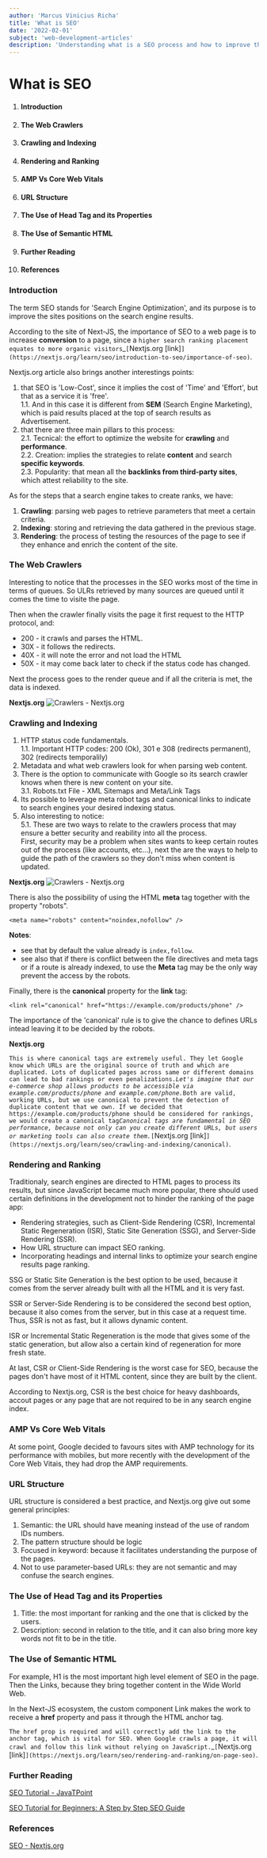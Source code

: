 ```yaml
---
author: 'Marcus Vinicius Richa'
title: 'What is SEO'
date: '2022-02-01'
subject: 'web-development-articles'
description: 'Understanding what is a SEO process and how to improve the site ranking in the search engines results.'
---
```


# What is SEO

1. #### Introduction     
2. #### The Web Crawlers
3. #### Crawling and Indexing  
4. #### Rendering and Ranking
5. #### AMP Vs Core Web Vitals
6. #### URL Structure
7. #### The Use of Head Tag and its Properties
8. #### The Use of Semantic HTML
9. #### Further Reading
10. #### References

### Introduction

The term SEO stands for 'Search Engine Optimization', and its purpose is to improve the sites positions on the search engine results.

According to the site of Next-JS, the importance of SEO to a web page is to increase **conversion** to a page, since a `higher search ranking placement equates to more organic visitors`_`[`Nextjs.org [link]`](https://nextjs.org/learn/seo/introduction-to-seo/importance-of-seo)`.


Nextjs.org article also brings another interestings points:

1. that SEO is 'Low-Cost', since it implies the cost of 'Time' and 'Effort', but that as a service it is 'free'.  
	1.1. And in this case it is different from **SEM** (Search Engine Marketing), which is paid results placed at the top of search results as Advertisement.
2. that there are three main pillars to this process:   
	2.1. Tecnical: the effort to optimize the website for **crawling** and **performance**.    
	2.2. Creation: implies the strategies to relate **content** and search **specific keywords**.    
	2.3. Popularity: that mean all the **backlinks from third-party sites**, which attest reliability to the site.

As for the steps that a search engine takes to create ranks, we have: 

1. **Crawling**: parsing web pages to retrieve parameters that meet a certain criteria.
2. **Indexing**: storing and retrieving the data gathered in the previous stage.
3. **Rendering**: the process of testing the resources of the page to see if they enhance and enrich the content of the site.

### The Web Crawlers

Interesting to notice that the processes in the SEO works most of the time in terms of queues. So ULRs retrieved by many sources are queued until it comes the time to visite the page.

Then when the crawler finally visits the page it first request to the HTTP protocol, and:  


- 200 - it crawls and parses the HTML.
- 30X - it follows the redirects.
- 40X - it will note the error and not load the HTML
-	50X - it may come back later to check if the status code has changed.


Next the process goes to the render queue and if all the criteria is met, the data is indexed.


**Nextjs.org**
![Crawlers - Nextjs.org](/images/articles/web-development/what-is-seo-crawlers-user-agent.png)



### Crawling and Indexing

1.	HTTP status code fundamentals.   
	1.1. Important HTTP codes: 200 (Ok), 301 e 308 (redirects permanent), 302 (redirects temporalily)
2.	Metadata and what web crawlers look for when parsing web content.
3.	There is the option to communicate with Google so its search crawler knows when there is new content on your site.   
	3.1. Robots.txt File - XML Sitemaps and Meta/Link Tags
4.	Its possible to leverage meta robot tags and canonical links to indicate to search engines your desired indexing status.
5. Also interesting to notice:       
	5.1. These are two ways to relate to the crawlers process that may ensure a better security and reability into all the process.      
	First, security may be a problem when sites wants to keep certain routes out of the process (like accounts, etc...), next the are the ways to help to guide the path of the crawlers so they don't miss when content is updated.


**Nextjs.org**
![Crawlers - Nextjs.org](/images/articles/web-development/what-is-seo-google-guides-forxml-sitemaps.png)

There is also the possibility of using the HTML **meta** tag together with the property "robots".

```
<meta name="robots" content="noindex,nofollow" />
```

**Notes**: 

- see that by default the value already is `index,follow`.
- see also that if there is conflict between the file directives and meta tags or if a route is already indexed, to use the **Meta** tag may be the only way prevent the access by the robots.


Finally, there is the **canonical** property for the **link** tag:

```
<link rel="canonical" href="https://example.com/products/phone" />
```

The importance of the 'canonical' rule is to give the chance to defines URLs intead leaving it to be decided by the robots.


**Nextjs.org**


`This is where canonical tags are extremely useful. They let Google know which URLs are the original source of truth and which are duplicated. Lots of duplicated pages across same or different domains can lead to bad rankings or even penalizations.`_`Let's imagine that our e-commerce shop allows products to be accessible via example.com/products/phone and example.com/phone.`_`Both are valid, working URLs, but we use canonical to prevent the detection of duplicate content that we own. If we decided that https://example.com/products/phone should be considered for rankings, we would create a canonical tag`_`Canonical tags are fundamental in SEO performance, because not only can you create different URLs, but users or marketing tools can also create them.`_`[`Nextjs.org [link]`](https://nextjs.org/learn/seo/crawling-and-indexing/canonical)`.


### Rendering and Ranking


Traditionaly, search engines are directed to HTML pages to process its results, but since JavaScript became much more popular, there should used certain definitions in the development not to hinder the ranking of the page app:

- Rendering strategies, such as Client-Side Rendering (CSR), Incremental Static Regeneration (ISR), Static Site Generation (SSG), and Server-Side Rendering (SSR).
- How URL structure can impact SEO ranking.
- Incorporating headings and internal links to optimize your search engine results page ranking.


SSG or Static Site Generation is the best option to be used, because it comes from the server already built with all the HTML and it is very fast.

SSR or Server-Side Rendering is to be considered the second best option, because it also comes from the server, but in this case at a request time. Thus, SSR is not as fast, but it allows dynamic content.

ISR or Incremental Static Regeneration is the mode that gives some of the static generation, but allow also a certain kind of regeneration for more fresh state.

At last, CSR or Client-Side Rendering is the worst case for SEO, because the pages don't have most of it HTML content, since they are built by the client.

According to Nextjs.org, CSR is the best choice for heavy dashboards, accout pages or any page that are not required to be in any search engine index.


### AMP Vs Core Web Vitals

At some point, Google decided to favours sites with AMP technology for its performance with mobiles, but more recently with the development of the Core Web Vitais, they had drop the AMP requirements.


### URL Structure

URL structure is considered a best practice, and Nextjs.org give out some general principles:

1. Semantic: the URL should have meaning instead of the use of random IDs numbers.
2. The pattern structure should be logic
3. Focused in keyword: because it facilitates understanding the purpose of the pages.
4. Not to use parameter-based URLs: they are not semantic and may confuse the search engines.



### The Use of Head Tag and its Properties

1. Title: the most important for ranking and the one that is clicked by the users.
2. Description: second in relation to the title, and it can also bring more key words not fit to be in the title.


### The Use of Semantic HTML

For example, H1 is the most important high level element of SEO in the page. Then the Links, because they bring together content in the Wide World Web.

In the Next-JS ecosystem, the custom component Link makes the work to receive a **href** property and pass it through the HTML anchor tag.

`The href prop is required and will correctly add the link to the anchor tag, which is vital for SEO. When Google crawls a page, it will crawl and follow this link without relying on JavaScript.`_`[`Nextjs.org [link]`](https://nextjs.org/learn/seo/rendering-and-ranking/on-page-seo)`.






### Further Reading

[SEO Tutorial - JavaTPoint](https://www.javatpoint.com/seo-tutorial)

[SEO Tutorial for Beginners: A Step by Step SEO Guide](https://www.guru99.com/seo-tutorial.html)



### References

[SEO - Nextjs.org](https://nextjs.org/learn/seo/introduction-to-seo)





